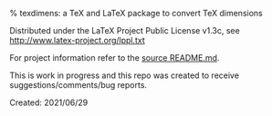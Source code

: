 % texdimens: a TeX and LaTeX package to convert TeX dimensions

Distributed under the LaTeX Project Public License v1.3c, see
http://www.latex-project.org/lppl.txt

For project information refer to the [source README.md](texdimens/README.md).

This is work in progress and this repo was created to receive
suggestions/comments/bug reports.

Created: 2021/06/29

